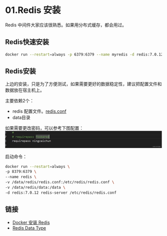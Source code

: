 # 01.Redis 安装

Redis 中间件大家应该很熟悉。如果用分布式缓存，都会用过。

## Redis快速安装

```bash
docker run --restart=always -p 6379:6379 --name myredis -d redis:7.0.12  --requirepass ningzaichun
```

## Redis安装

上边的安装，只是为了方便测试，如果需要更好的数据稳定性，建议把配置文件和数据放在宿主机上。

主要依赖2个：
- redis 配置文件。[redis.conf](https://gitee.com/crushlxb/myredis/blob/master/redis.conf)
- data目录

如果需要更改密码，可以参考下图配置：
![更改密码](image_01.png)

启动命令：
```bash
docker run --restart=always \
-p 8379:6379 \
--name redis \
-v /data/redis/redis.conf:/etc/redis/redis.conf \
-v /data/redis/data:/data \
-d redis:7.0.12 redis-server /etc/redis/redis.conf

```

## 链接
- [Docker 安装 Redis](https://www.runoob.com/docker/docker-install-redis.html)
- [Redis Data Type](https://redis.io/docs/data-types/)
